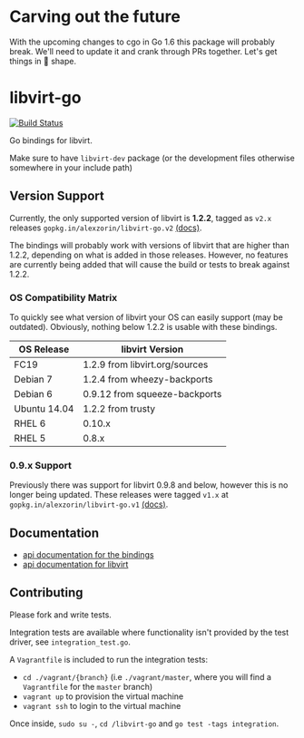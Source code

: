# Carving out the future

With the upcoming changes to cgo in Go 1.6 this package will probably break. We'll need to update it and crank through PRs together. Let's get things in :ship: shape.

# libvirt-go

[![Build Status](http://ci.serversaurus.com/github.com/alexzorin/libvirt-go/status.svg?branch=master)](http://ci.serversaurus.com/github.com/alexzorin/libvirt-go)

Go bindings for libvirt.

Make sure to have `libvirt-dev` package (or the development files otherwise somewhere in your include path)

## Version Support
Currently, the only supported version of libvirt is **1.2.2**, tagged as `v2.x` releases `gopkg.in/alexzorin/libvirt-go.v2` [(docs)](http://gopkg.in/alexzorin/libvirt-go.v2).

The bindings will probably work with versions of libvirt that are higher than 1.2.2, depending on what is added in those releases. However, no features are currently being added that will cause the build or tests to break against 1.2.2.

### OS Compatibility Matrix

To quickly see what version of libvirt your OS can easily support (may be outdated). Obviously, nothing below 1.2.2 is usable with these bindings.

| OS Release   | libvirt Version                |
| ------------ | ------------------------------ |
| FC19         | 1.2.9 from libvirt.org/sources |
| Debian 7     | 1.2.4 from wheezy-backports    |
| Debian 6     | 0.9.12 from squeeze-backports  |
| Ubuntu 14.04 | 1.2.2 from trusty              |
| RHEL 6       | 0.10.x                         |
| RHEL 5       | 0.8.x                          |


### 0.9.x Support

Previously there was support for libvirt 0.9.8 and below, however this is no longer being updated. These releases were tagged `v1.x` at `gopkg.in/alexzorin/libvirt-go.v1` [(docs)](http://gopkg.in/alexzorin/libvirt-go.v1).

## Documentation

* [api documentation for the bindings](http://godoc.org/github.com/rgbkrk/libvirt-go)
* [api documentation for libvirt](http://libvirt.org/html/libvirt-libvirt.html)

## Contributing

Please fork and write tests.

Integration tests are available where functionality isn't provided by the test driver, see `integration_test.go`.

A `Vagrantfile` is included to run the integration tests:

* `cd ./vagrant/{branch}` (i.e `./vagrant/master`, where you will find a `Vagrantfile` for the `master` branch)
* `vagrant up` to provision the virtual machine
* `vagrant ssh` to login to the virtual machine

Once inside, `sudo su -`, `cd /libvirt-go` and `go test -tags integration`.
